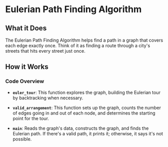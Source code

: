 # Eulerian Path Finding Algorithm

## What it Does

The Eulerian Path Finding Algorithm helps find a path in a graph that covers each edge exactly once. Think of it as finding a route through a city's streets that hits every street just once.

## How it Works

### Code Overview

- **`euler_tour`**: This function explores the graph, building the Eulerian tour by backtracking when necessary.
  
- **`valid_arrangement`**: This function sets up the graph, counts the number of edges going in and out of each node, and determines the starting point for the tour.

- **`main`**: Reads the graph's data, constructs the graph, and finds the Eulerian path. If there's a valid path, it prints it; otherwise, it says it's not possible.
